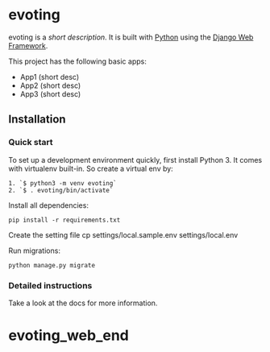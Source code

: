 

# evoting

evoting is a _short description_. It is built with [Python][0] using the [Django Web Framework][1].

This project has the following basic apps:

* App1 (short desc)
* App2 (short desc)
* App3 (short desc)

## Installation

### Quick start

To set up a development environment quickly, first install Python 3. It
comes with virtualenv built-in. So create a virtual env by:

    1. `$ python3 -m venv evoting`
    2. `$ . evoting/bin/activate`
	
Install all dependencies:

    pip install -r requirements.txt

Create the setting file
    cp settings/local.sample.env settings/local.env       


Run migrations:
 
    python manage.py migrate

### Detailed instructions

Take a look at the docs for more information.

[0]: https://www.python.org/
[1]: https://www.djangoproject.com/
# evoting_web_end

